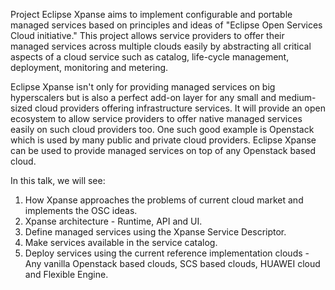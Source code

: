 <!-- markdownlint-disable -->

Project Eclipse Xpanse aims to implement configurable and portable managed services based on principles and ideas of "Eclipse Open Services Cloud initiative."
This project allows service providers to offer their managed services across multiple clouds easily by abstracting all critical aspects of a cloud service
such as catalog, life-cycle management, deployment, monitoring and metering.

Eclipse Xpanse isn't only for providing managed services on big hyperscalers but is also a perfect add-on layer for any small and
medium-sized cloud providers offering infrastructure services.
It will provide an open ecosystem to allow service providers to offer native managed services easily on such cloud providers too.
One such good example is Openstack which is used by many public and private cloud providers.
Eclipse Xpanse can be used to provide managed services on top of any Openstack based cloud.

In this talk, we will see:

1. How Xpanse approaches the problems of current cloud market and implements the OSC ideas.
2. Xpanse architecture - Runtime, API and UI.
3. Define managed services using the Xpanse Service Descriptor.
4. Make services available in the service catalog.
5. Deploy services using the current reference implementation clouds - Any vanilla Openstack based clouds,
SCS based clouds, HUAWEI cloud and Flexible Engine.
 <!-- markdownlint-enable -->
